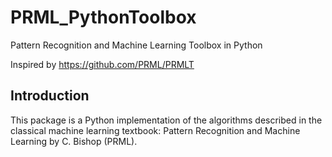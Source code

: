 # PRML_PythonToolbox
Pattern Recognition and Machine Learning Toolbox in Python

Inspired by https://github.com/PRML/PRMLT

## Introduction

This package is a Python implementation of the algorithms described in the classical machine learning textbook: Pattern Recognition and Machine Learning by C. Bishop (PRML).
